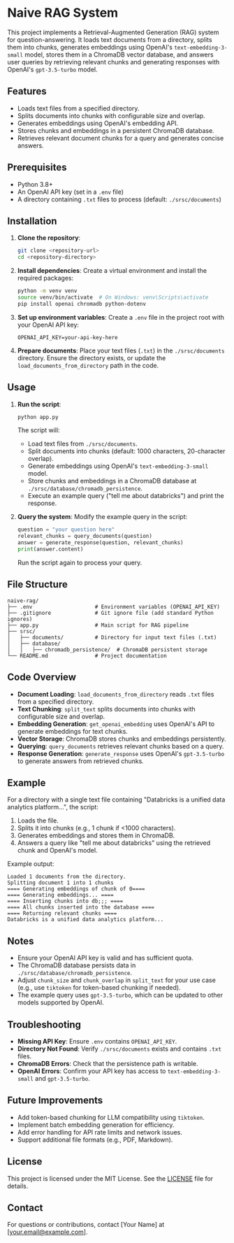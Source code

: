 # Naive RAG System

This project implements a Retrieval-Augmented Generation (RAG) system for question-answering. It loads text documents from a directory, splits them into chunks, generates embeddings using OpenAI's `text-embedding-3-small` model, stores them in a ChromaDB vector database, and answers user queries by retrieving relevant chunks and generating responses with OpenAI's `gpt-3.5-turbo` model.

## Features
- Loads text files from a specified directory.
- Splits documents into chunks with configurable size and overlap.
- Generates embeddings using OpenAI's embedding API.
- Stores chunks and embeddings in a persistent ChromaDB database.
- Retrieves relevant document chunks for a query and generates concise answers.

## Prerequisites
- Python 3.8+
- An OpenAI API key (set in a `.env` file)
- A directory containing `.txt` files to process (default: `./srsc/documents`)

## Installation
1. **Clone the repository**:
   ```bash
   git clone <repository-url>
   cd <repository-directory>
   ```

2. **Install dependencies**:
   Create a virtual environment and install the required packages:
   ```bash
   python -m venv venv
   source venv/bin/activate  # On Windows: venv\Scripts\activate
   pip install openai chromadb python-dotenv
   ```

3. **Set up environment variables**:
   Create a `.env` file in the project root with your OpenAI API key:
   ```
   OPENAI_API_KEY=your-api-key-here
   ```

4. **Prepare documents**:
   Place your text files (`.txt`) in the `./srsc/documents` directory. Ensure the directory exists, or update the `load_documents_from_directory` path in the code.

## Usage
1. **Run the script**:
   ```bash
   python app.py
   ```
   The script will:
   - Load text files from `./srsc/documents`.
   - Split documents into chunks (default: 1000 characters, 20-character overlap).
   - Generate embeddings using OpenAI's `text-embedding-3-small` model.
   - Store chunks and embeddings in a ChromaDB database at `./srsc/database/chromadb_persistence`.
   - Execute an example query ("tell me about databricks") and print the response.

2. **Query the system**:
   Modify the example query in the script:
   ```python
   question = "your question here"
   relevant_chunks = query_documents(question)
   answer = generate_response(question, relevant_chunks)
   print(answer.content)
   ```
   Run the script again to process your query.

## File Structure
```
naive-rag/
├── .env                    # Environment variables (OPENAI_API_KEY)
├── .gitignore              # Git ignore file (add standard Python ignores)
├── app.py                  # Main script for RAG pipeline
├── srsc/
│   ├── documents/          # Directory for input text files (.txt)
│   ├── database/
│   │   ├── chromadb_persistence/  # ChromaDB persistent storage
└── README.md               # Project documentation
```

## Code Overview
- **Document Loading**: `load_documents_from_directory` reads `.txt` files from a specified directory.
- **Text Chunking**: `split_text` splits documents into chunks with configurable size and overlap.
- **Embedding Generation**: `get_openai_embedding` uses OpenAI's API to generate embeddings for text chunks.
- **Vector Storage**: ChromaDB stores chunks and embeddings persistently.
- **Querying**: `query_documents` retrieves relevant chunks based on a query.
- **Response Generation**: `generate_response` uses OpenAI's `gpt-3.5-turbo` to generate answers from retrieved chunks.

## Example
For a directory with a single text file containing "Databricks is a unified data analytics platform...", the script:
1. Loads the file.
2. Splits it into chunks (e.g., 1 chunk if <1000 characters).
3. Generates embeddings and stores them in ChromaDB.
4. Answers a query like "tell me about databricks" using the retrieved chunk and OpenAI's model.

Example output:
```
Loaded 1 documents from the directory.
Splitting document 1 into 1 chunks
==== Generating embeddings of chunk of 0====
==== Generating embeddings... ====
==== Inserting chunks into db;;; ====
==== All chunks inserted into the database ====
==== Returning relevant chunks ====
Databricks is a unified data analytics platform...
```

## Notes
- Ensure your OpenAI API key is valid and has sufficient quota.
- The ChromaDB database persists data in `./srsc/database/chromadb_persistence`.
- Adjust `chunk_size` and `chunk_overlap` in `split_text` for your use case (e.g., use `tiktoken` for token-based chunking if needed).
- The example query uses `gpt-3.5-turbo`, which can be updated to other models supported by OpenAI.

## Troubleshooting
- **Missing API Key**: Ensure `.env` contains `OPENAI_API_KEY`.
- **Directory Not Found**: Verify `./srsc/documents` exists and contains `.txt` files.
- **ChromaDB Errors**: Check that the persistence path is writable.
- **OpenAI Errors**: Confirm your API key has access to `text-embedding-3-small` and `gpt-3.5-turbo`.

## Future Improvements
- Add token-based chunking for LLM compatibility using `tiktoken`.
- Implement batch embedding generation for efficiency.
- Add error handling for API rate limits and network issues.
- Support additional file formats (e.g., PDF, Markdown).

## License
This project is licensed under the MIT License. See the [LICENSE](LICENSE) file for details.

## Contact
For questions or contributions, contact [Your Name] at [your.email@example.com].
